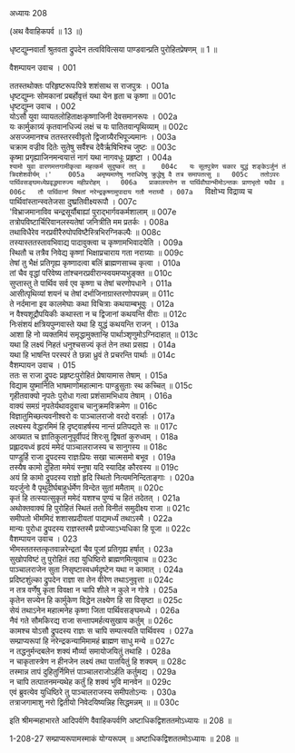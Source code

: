 अध्यायः 208

(अथ वैवाहिकपर्व ॥ 13 ॥)

धृष्टद्युम्नवार्तां श्रुतवता द्रुपदेन तत्वविवित्सया पाण्डवान्प्रति पुरोहितप्रेषणम् ॥ 1 ॥

वैशम्पायन उवाच ।	001  

ततस्तथोक्तः परिहृष्टरूपःपित्रे शशंसाथ स राजपुत्रः ।	001a  
धृष्टद्युम्नः सोमकानां प्रबर्होवृत्तं यथा येन हृता च कृष्णा ॥	001c  
धृष्टद्युम्न उवाच ।	002  
योऽसौ युवा व्यायतलोहिताक्षःकृष्णाजिनी देवसमानरूपः ।	002a  
यः कार्मुकाग्र्यं कृतवानधिज्यं लक्षं च यः पातितवान्पृथिव्याम् ॥	002c  
असज्जमानश्च ततस्तरस्वीवृतो द्विजाग्र्यैरभिपूज्यमानः ।	003a  
चक्राम वज्रीव दितेः सुतेषु सर्वैश्च देवैर्ऋषिभिश्च जुष्टः ॥	003c  
कृष्मा प्रगृह्याजिनमन्वयात्तं नागं यथा नागवधूः प्रहृष्टा ।	004a  
`श्यामो युवा वारणमत्तगामीकृत्वा महत्कर्म सुदुष्करं तत् ॥	004c  
यः सूतपुत्रेण चकार युद्धं शङ्केऽर्जुनं तं त्रिदशेशवीर्यम् ।'	005a  
अमृष्यमाणेषु नराधिपेषु क्रुद्धेषु वै तत्र समापतत्सु ॥	005c  
ततोऽपरः पार्थिवसङ्घमध्येप्रवृद्धमारुज्य महीप्ररोहम् ।	006a  
प्राकालयत्तेन स पार्थिवौघान्भीमोऽन्तकः प्राणभृतो यथैव ॥	006c  
तौ पार्थिवानां मिषतां नरेन्द्रकृष्णामुपादाय गतौ नराग्र्यौ ।	007a  
`विक्षोभ्य विद्राव्य च पार्थिवांस्तान्स्वतेजसा दुष्प्रतिवीक्ष्यरूपौ ।	007c  
'विभ्राजमानाविव चन्द्रसूर्यौबाह्यां पुराद्भार्गवकर्मशालाम् ॥	007e  
तत्रोपविष्टार्चिरिवानलस्यतेषां जनित्रीति मम प्रतर्कः ।	008a  
तथाविधैरेव नरप्रवीरैरुपोपविष्टैस्त्रिभिरग्निकल्पैः ॥	008c  
तस्यास्ततस्तावभिवाद्य पादावुक्त्वा च कृष्णामभिवादयेति ।	009a  
स्थितौ च तत्रैव निवेद्य कृष्णां भिक्षाप्रचाराय गता नराग्र्याः ॥	009c  
तेषां तु भैक्षं प्रतिगृह्य कृष्णादत्वा बलिं ब्राह्मणसाच्च कृत्वा ।	010a  
तां चैव वृद्धां परिवेष्य तांश्चनरप्रवीरान्स्वयमप्यभुङ्क्त ॥	010c  
सुप्तास्तु ते पार्थिव सर्व एव कृष्णा च तेषां चरणोपधाने ।	011a  
आसीत्पृथिव्यां शयनं च तेषां दर्भाजिनाग्रास्तरणोपपन्नम् ॥	011c  
ते नर्दमाना इव कालमेघाः कथा विचित्राः कथयाम्बभूवुः ।	012a  
न वैश्यशूद्रौपयिकीः कथास्ता न च द्विजानां कथयन्ति वीराः ॥	012c  
निःसंशयं क्षत्रियपुम्गवास्ते यथा हि युद्धं कथयन्ति राजन् ।	013a  
आशा हि नो व्यक्तमियं समृद्धामुक्तान्हि पार्थाञ्शृणुमोऽग्निदाहात् ॥	013c  
यथा हि लक्ष्यं निहतं धनुश्चसज्यं कृतं तेन तथा प्रसह्य ।	014a  
यथा हि भाषन्ति परस्परं ते छन्ना ध्रुवं ते प्रचरन्ति पार्थाः ॥ 	014c  
वैशम्पायन उवाच ।	015  
ततः स राजा द्रुपदः प्रहृष्टःपुरोहितं प्रेषायामास तेषाम् ।	015a  
विद्याम युष्मानिति भाषमाणोमहात्मानः पाण्डुसुताः स्थ कच्चित् ॥	015c  
गृहीतवाक्यो नृपतेः पुरोधा गत्वा प्रशंसामभिधाय तेषाम् ।	016a  
वाक्यं समग्रं नृपतेर्यथावदुवाच चानुक्रमविक्रमेण ॥	016c  
विज्ञातुमिच्छत्यवनीश्वरो वः पाञ्चालराजो वरदो वरार्हाः ।	017a  
लक्ष्यस्य वेद्धारमिमं हि दृष्ट्वाहर्षस्य नान्तं प्रतिपद्यते सः ॥	017c  
आख्यात च ज्ञातिकुलानुपूर्वीपदं शिरःसु द्विषतां कुरुध्वम् ।	018a  
प्रह्लादयध्वं हृदयं ममेदं पाञ्चालराजस्य च सानुगस्य ॥	018c  
पाण्डुर्हि राजा द्रुपदस्य राज्ञःप्रियः सखा चात्मसमो बभूव ।	019a  
तस्यैष कामो दुहिता ममेयं स्नुषा यदि स्यादिह कौरवस्य ॥	019c  
अयं हि कामो द्रुपदस्य राज्ञो हृदि स्थितो नित्यमनिन्दिताङ्गाः ।	020a  
यदर्जुनो वै पृथुदीर्घबाहुर्धर्मेण विन्देत सुतां ममैताम् ॥	020c  
कृतं हि तत्स्यात्सुकृतं ममेदं यशश्च पुण्यं च हितं तदेतत् ।	021a  
अथोक्तवाक्यं हि पुरोहितं स्थितं ततो विनीतं समुदीक्ष्य राजा ॥	021c  
समीपतो भीममिदं शशासप्रदीयतां पाद्यमर्ध्यं तथाऽस्मै ।	022a  
मान्यः पुरोधा द्रुपदस्य राज्ञस्तस्मै प्रयोज्याऽभ्यधिका हि पूजा ॥	022c  
वैशम्पायन उवाच ।	023  
भीमस्ततस्तत्कृतवान्नरेन्द्रतां चैव पूजां प्रतिगृह्य हर्षात् ।	023a  
सुखोपविष्टं तु पुरोहितं तदा युधिष्ठिरो ब्राह्मणमित्युवाच ॥	023c  
पाञ्चालराजेन सुता निसृष्टास्वधर्मदृष्टेन यथा न कामात् ।	024a  
प्रदिष्टशुंल्का द्रुपदेन राज्ञा सा तेन वीरेण तथाऽनुवृत्ता ॥	024c  
न तत्र वर्णेषु कृता विवक्षा न चापि शीले न कुले न गोत्रे ।	025a  
कृतेन सज्येन हि कार्मुकेण विद्धेन लक्ष्येण हि सा विसृष्टा ॥	025c  
सेयं तथाऽनेन महात्मनेह कृष्णा जिता पार्थिवसङ्घमध्ये ।	026a  
नैवं गते सौमकिरद्य राजा सन्तापमर्हत्यसुखाय कर्तुम् ॥	026c  
कामश्च योऽसौ द्रुपदस्य राज्ञः स चापि सम्पत्स्यति पार्थिवस्य ।	027a  
सम्प्राप्यरूपां हि नरेन्द्रकन्यामिमामहं ब्राह्मण साधु मन्ये ॥	027c  
न तद्धनुर्मन्दबलेन शक्यं मौर्व्या समायोजयितुं तथाहि ।	028a  
न चाकृतास्त्रेण न हीनजेन लक्ष्यं तथा पातयितुं हि शक्यम् ॥	028c  
तस्मान्न तापं दुहितुर्निमित्तं पाञ्चालराजोऽर्हति कर्तुमद्य ।	029a  
न चापि तत्पातनमन्यथेह कर्तुं हि शक्यं भुवि मानवेन ॥	029c  
एवं ब्रुवत्येव युधिष्ठिरे तु पाञ्चालराजस्य समीपतोऽन्यः ।	030a  
तत्राजगामाशु नरो द्वितीयो निवेदयिष्यन्निह सिद्धमन्नम् ॥ ॥	030c  

इति श्रीमन्महाभारते आदिपर्वणि वैवाहिकपर्वणि अष्टाधिकद्विशततमोऽध्यायः ॥ 208 ॥

1-208-27 सम्प्राप्यरूपामस्माकं योग्यरूपम् ॥ अष्टाधिकद्विशततमोऽध्यायः ॥ 208 ॥
